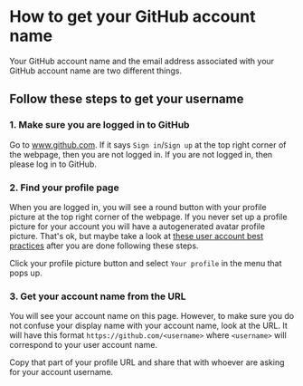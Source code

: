 # How to get your GitHub account name

Your GitHub account name and the email address associated with
your GitHub account name are two different things.

## Follow these steps to get your username

### 1. Make sure you are logged in to GitHub

Go to www.github.com. 
If it says `Sign in`/`Sign up` at the top right corner of the webpage, 
then you are not logged in. 
If you are not logged in, then please log in to GitHub.

### 2. Find your profile page

When you are logged in, 
you will see a round button with your profile picture 
at the top right corner of the webpage. 
If you never set up a profile picture for your account 
you will have a autogenerated avatar profile picture.
That's ok, but maybe take a look at 
[these user account best practices](https://github.com/worldbank/dime-github-trainings/blob/main/GitHub-resources/DIME-GitHub-Guides/Creating-GitHub-account.md#best-practice-settings) 
after you are done following these steps.

Click your profile picture button and select `Your profile` in the menu that pops up.

### 3. Get your account name from the URL

You will see your account name on this page. 
However, to make sure you do not confuse your display name with your account name, 
look at the URL. 
It will have this format `https://github.com/<username>` 
where `<username>` will correspond to your user account name.

Copy that part of your profile URL and share that with whoever are asking for your account username.

